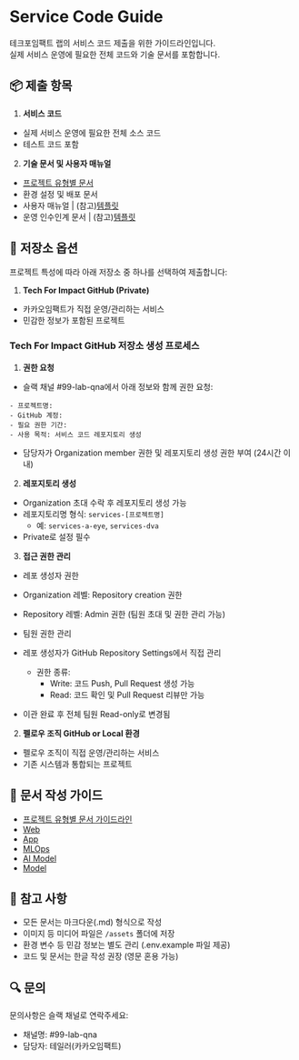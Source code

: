 # Service Code Guide

테크포임팩트 랩의 서비스 코드 제출을 위한 가이드라인입니다. <br>
실제 서비스 운영에 필요한 전체 코드와 기술 문서를 포함합니다.

## 📦 제출 항목

1. **서비스 코드**
 - 실제 서비스 운영에 필요한 전체 소스 코드
 - 테스트 코드 포함

2. **기술 문서 및 사용자 매뉴얼**
 - [프로젝트 유형별 문서](./guidelines/project-type-guide.md)
 - 환경 설정 및 배포 문서
 - 사용자 매뉴얼 | (참고)[템플릿](./templates/user-manual.md)
 - 운영 인수인계 문서 | (참고)[템플릿](./templates/handover-doc.md)

## 📂 저장소 옵션

프로젝트 특성에 따라 아래 저장소 중 하나를 선택하여 제출합니다:

1. **Tech For Impact GitHub (Private)**
 - 카카오임팩트가 직접 운영/관리하는 서비스
 - 민감한 정보가 포함된 프로젝트
 
 ### Tech For Impact GitHub 저장소 생성 프로세스
 1. **권한 요청**
  - 슬랙 채널 #99-lab-qna에서 아래 정보와 함께 권한 요청:
  ```
  - 프로젝트명:
  - GitHub 계정:
  - 필요 권한 기간:
  - 사용 목적: 서비스 코드 레포지토리 생성
  ```
  - 담당자가 Organization member 권한 및 레포지토리 생성 권한 부여 (24시간 이내)
 
 2. **레포지토리 생성**
  - Organization 초대 수락 후 레포지토리 생성 가능
  - 레포지토리명 형식: `services-[프로젝트명]`
    - 예: `services-a-eye`, `services-dva`
  - Private로 설정 필수
 
 3. **접근 권한 관리**
 - 레포 생성자 권한
  - Organization 레벨: Repository creation 권한
  - Repository 레벨: Admin 권한 (팀원 초대 및 권한 관리 가능)
    
 - 팀원 권한 관리
  - 레포 생성자가 GitHub Repository Settings에서 직접 관리
    - 권한 종류:
      - Write: 코드 Push, Pull Request 생성 가능
      - Read: 코드 확인 및 Pull Request 리뷰만 가능
 - 이관 완료 후 전체 팀원 Read-only로 변경됨

2. **펠로우 조직 GitHub or Local 환경**
 - 펠로우 조직이 직접 운영/관리하는 서비스
 - 기존 시스템과 통합되는 프로젝트

## 📝 문서 작성 가이드
- [프로젝트 유형별 문서 가이드라인](./guidelines/project-type-guide.md)
- [Web](./guidelines/web-development-guide.md)
- [App](./guidelines/app-development-guide.md)
- [MLOps](./guidelines/ml-ops-guide.md)
- [AI Model](./guidelines/ai-model-guide.md)
- [Model](./guidelines/model-guide.md)

## 📌 참고 사항

- 모든 문서는 마크다운(.md) 형식으로 작성
- 이미지 등 미디어 파일은 `/assets` 폴더에 저장
- 환경 변수 등 민감 정보는 별도 관리 (.env.example 파일 제공)
- 코드 및 문서는 한글 작성 권장 (영문 혼용 가능)

## 🔍 문의 

문의사항은 슬랙 채널로 연락주세요:
- 채널명: #99-lab-qna
- 담당자: 테일러(카카오임팩트)